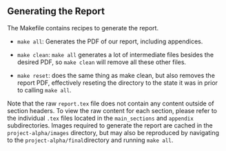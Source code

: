 ## Generating the Report

The Makefile contains recipes to generate the report. 

- `make all`: Generates the PDF of our report, including appendices. 

- `make clean`: `make all` generates a lot of intermediate files besides the 
desired PDF, so `make clean` will remove all these other files. 
- `make reset`: does the same thing as make clean, but also removes the report 
PDF, effectively reseting the directory to the state it was in prior to calling 
`make all`.

Note that the raw `report.tex` file does not contain any content outside of 
section headers. To view the raw content for each section, please refer to the 
individual `.tex` files located in the `main_sections` and `appendix` 
subdirectories. Images required to generate the report are cached in the 
`project-alpha/images`  directory, but may also be reproduced by navigating to 
the `project-alpha/final`directory and running `make all`.

